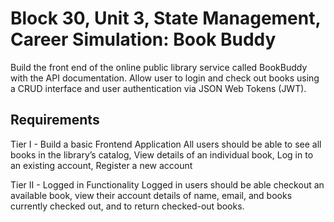 # Block 30, Unit 3, State Management, Career Simulation: Book Buddy
Build the front end of the online public library service called BookBuddy with the API documentation. Allow user to login and check out books using a CRUD interface and user authentication via JSON Web Tokens (JWT).

## Requirements
Tier I - Build a basic Frontend Application
All users should be able to see all books in the library’s catalog, View details of an individual book, Log in to an existing account, Register a new account

Tier II - Logged in Functionality
Logged in users should be able checkout an available book, view their account details of name, email, and books currently checked out, and to return checked-out books.
